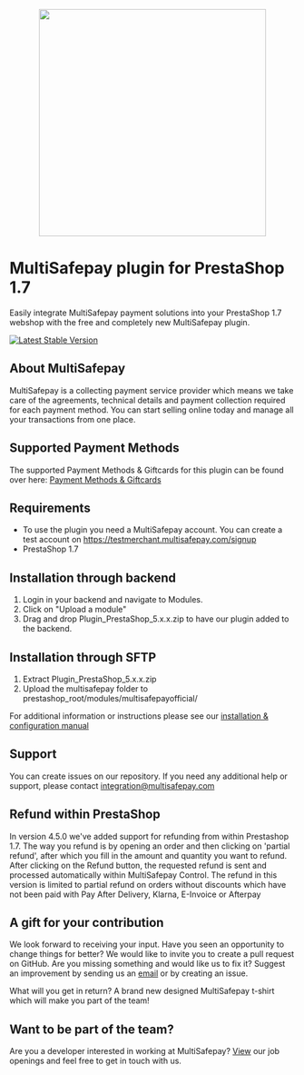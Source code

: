 <p align="center">
  <img src="https://www.multisafepay.com/img/multisafepaylogo.svg" width="400px" position="center">
</p>

# MultiSafepay plugin for PrestaShop 1.7

Easily integrate MultiSafepay payment solutions into your PrestaShop 1.7 webshop with the free and completely new MultiSafepay plugin.

[![Latest Stable Version](https://img.shields.io/github/release/multisafepay/prestashop.svg)](https://github.com/MultiSafepay/PrestaShop)

## About MultiSafepay ##
MultiSafepay is a collecting payment service provider which means we take care of the agreements, technical details and payment collection required for each payment method. You can start selling online today and manage all your transactions from one place.
## Supported Payment Methods ##
The supported Payment Methods & Giftcards for this plugin can be found over here: [Payment Methods & Giftcards](https://docs.multisafepay.com/plugins/prestashop-1-7/faq/#available-payment-methods-in-prestashop)

## Requirements
- To use the plugin you need a MultiSafepay account. You can create a test account on https://testmerchant.multisafepay.com/signup
- PrestaShop 1.7

## Installation through backend
1) Login in your backend and navigate to Modules.
2) Click on "Upload a module"
3) Drag and drop Plugin_PrestaShop_5.x.x.zip to have our plugin added to the backend.

## Installation through SFTP
1) Extract Plugin_PrestaShop_5.x.x.zip
2) Upload the multisafepay folder to prestashop_root/modules/multisafepayofficial/

For additional information or instructions please see our [installation & configuration manual](https://docs.multisafepay.com/plugins/prestashop-1-7/manual/)

## Support
You can create issues on our repository. If you need any additional help or support, please contact <a href="mailto:integration@multisafepay.com">integration@multisafepay.com</a>

## Refund within PrestaShop
In version 4.5.0 we've added support for refunding from within Prestashop 1.7.
The way you refund is by opening an order and then clicking on 'partial refund', after which you fill in the amount and quantity you want to refund.
After clicking on the Refund button, the requested refund is sent and processed automatically within MultiSafepay Control.
The refund in this version is limited to partial refund on orders without discounts which have not been paid with Pay After Delivery, Klarna, E-Invoice or Afterpay

## A gift for your contribution
We look forward to receiving your input. Have you seen an opportunity to change things for better? We would like to invite you to create a pull request on GitHub.
Are you missing something and would like us to fix it? Suggest an improvement by sending us an [email](mailto:integration@multisafepay.com) or by creating an issue.

What will you get in return? A brand new designed MultiSafepay t-shirt which will make you part of the team!

## Want to be part of the team?
Are you a developer interested in working at MultiSafepay? [View](https://www.multisafepay.com/careers/#jobopenings) our job openings and feel free to get in touch with us.
